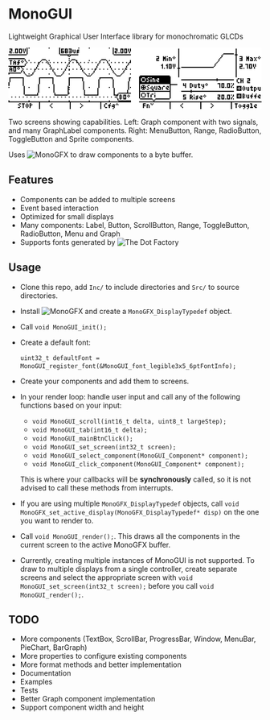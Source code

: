 # MonoGUI
Lightweight Graphical User Interface library for monochromatic GLCDs

![Example](https://raw.githubusercontent.com/19greg96/MonoGUI/master/picture.png)

Two screens showing capabilities. Left: Graph component with two signals, and many GraphLabel components. Right: MenuButton, Range, RadioButton, ToggleButton and Sprite components.

Uses ![MonoGFX](https://github.com/19greg96/MonoGFX) to draw components to a byte buffer.

## Features
 - Components can be added to multiple screens
 - Event based interaction
 - Optimized for small displays
 - Many components: Label, Button, ScrollButton, Range, ToggleButton, RadioButton, Menu and Graph
 - Supports fonts generated by ![The Dot Factory](https://github.com/pavius/the-dot-factory)

## Usage

 - Clone this repo, add `Inc/` to include directories and `Src/` to source directories.
 - Install ![MonoGFX](https://github.com/19greg96/MonoGFX) and create a `MonoGFX_DisplayTypedef` object.
 - Call `void MonoGUI_init();`
 - Create a default font:
 
       uint32_t defaultFont = MonoGUI_register_font(&MonoGUI_font_legible3x5_6ptFontInfo);
 - Create your components and add them to screens.
 - In your render loop: handle user input and call any of the following functions based on your input:
   - `void MonoGUI_scroll(int16_t delta, uint8_t largeStep);`
   - `void MonoGUI_tab(int16_t delta);`
   - `void MonoGUI_mainBtnClick();`
   - `void MonoGUI_set_screen(int32_t screen);`
   - `void MonoGUI_select_component(MonoGUI_Component* component);`
   - `void MonoGUI_click_component(MonoGUI_Component* component);`
   
   This is where your callbacks will be **synchronously** called, so it is not advised to call these methods from interrupts.
 - If you are using multiple `MonoGFX_DisplayTypedef` objects, call `void MonoGFX_set_active_display(MonoGFX_DisplayTypedef* disp)` on the one you want to render to.
 - Call `void MonoGUI_render();`. This draws all the components in the current screen to the active MonoGFX buffer.
 - Currently, creating multiple instances of MonoGUI is not supported. To draw to multiple displays from a single controller, create separate screens and select the appropriate screen with `void MonoGUI_set_screen(int32_t screen);` before you call `void MonoGUI_render();`.

## TODO
 - More components (TextBox, ScrollBar, ProgressBar, Window, MenuBar, PieChart, BarGraph)
 - More properties to configure existing components
 - More format methods and better implementation
 - Documentation
 - Examples
 - Tests
 - Better Graph component implementation
 - Support component width and height
